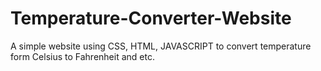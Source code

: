 # Temperature-Converter-Website
A simple website using CSS, HTML, JAVASCRIPT to convert temperature form Celsius to Fahrenheit and etc.
